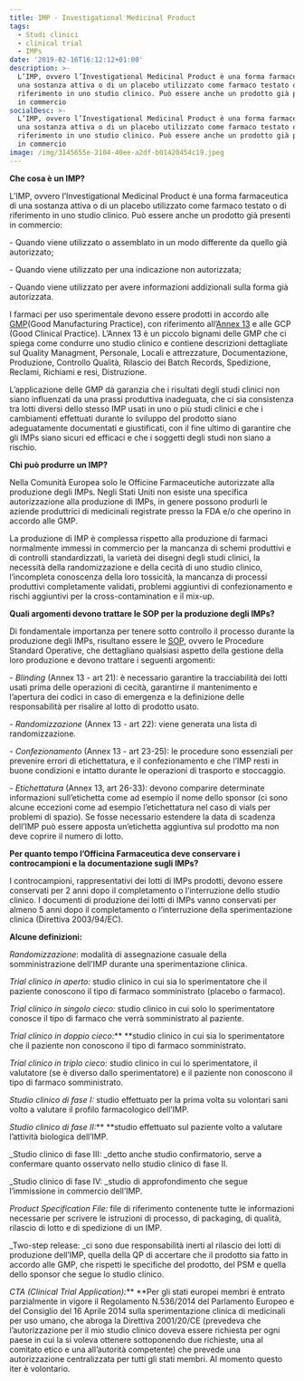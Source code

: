 ```yaml
---
title: IMP - Investigational Medicinal Product
tags:
  - Studi clinici
  - clinical trial
  - IMPs
date: '2019-02-16T16:12:12+01:00'
description: >-
  L’IMP, ovvero l’Investigational Medicinal Product è una forma farmaceutica di
  una sostanza attiva o di un placebo utilizzato come farmaco testato o di
  riferimento in uno studio clinico. Può essere anche un prodotto già presenti
  in commercio
socialDesc: >-
  L’IMP, ovvero l’Investigational Medicinal Product è una forma farmaceutica di
  una sostanza attiva o di un placebo utilizzato come farmaco testato o di
  riferimento in uno studio clinico. Può essere anche un prodotto già presenti
  in commercio
image: /img/3145655e-2104-40ee-a2df-b01420454c19.jpeg
---
```

**Che cosa è un IMP?**

L’IMP, ovvero l’Investigational Medicinal Product è una forma farmaceutica di una sostanza attiva o di un placebo utilizzato come farmaco testato o di riferimento in uno studio clinico. Può essere anche un prodotto già presenti in commercio:

\- Quando viene utilizzato o assemblato in un modo differente da quello già autorizzato;

\- Quando viene utilizzato per una indicazione non autorizzata;

\- Quando viene utilizzato per avere informazioni addizionali sulla forma già autorizzata.

I farmaci per uso sperimentale devono essere prodotti in accordo alle [GMP](https://ec.europa.eu/health/documents/eudralex/vol-4_en)(Good Manufacturing Practice), con riferimento all’[Annex 13](https://ec.europa.eu/health/sites/health/files/files/eudralex/vol-4/2009_06_annex13.pdf) e alle GCP (Good Clinical Practice). L’Annex 13 è un piccolo bignami delle GMP che ci spiega come condurre uno studio clinico e contiene descrizioni dettagliate sul Quality Managment, Personale, Locali e attrezzature, Documentazione, Produzione, Controllo Qualità, Rilascio dei Batch Records, Spedizione, Reclami, Richiami e resi, Distruzione.

L’applicazione delle GMP dà garanzia che i risultati degli studi clinici non siano influenzati da una prassi produttiva inadeguata, che ci sia consistenza tra lotti diversi dello stesso IMP usati in uno o più studi clinici e che i cambiamenti effettuati durante lo sviluppo del prodotto siano adeguatamente documentati e giustificati, con il fine ultimo di garantire che gli IMPs siano sicuri ed efficaci e che i soggetti degli studi non siano a rischio.

**Chi può produrre un IMP?**

Nella Comunità Europea solo le Officine Farmaceutiche autorizzate alla produzione degli IMPs. Negli Stati Uniti non esiste una specifica autorizzazione alla produzione di IMPs, in genere possono produrli le aziende produttrici di medicinali registrate presso la FDA e/o che operino in accordo alle GMP.

La produzione di IMP è complessa rispetto alla produzione di farmaci normalmente immessi in commercio per la mancanza di schemi produttivi e di controlli standardizzati, la varietà dei disegni degli studi clinici, la necessità della randomizzazione e della cecità di uno studio clinico, l’incompleta conoscenza della loro tossicità, la mancanza di processi produttivi completamente validati, problemi aggiuntivi di confezionamento e rischi aggiuntivi per la cross-contamination e il mix-up.

**Quali argomenti devono trattare le SOP per la produzione degli IMPs?**

Di fondamentale importanza per tenere sotto controllo il processo durante la produzione degli IMPs, risultano essere le [SOP](https://www.farmaceuticayounger.science/pharmacronimi/sop--standard-operating-procedure/), ovvero le Procedure Standard Operative, che dettagliano qualsiasi aspetto della gestione della loro produzione e devono trattare i seguenti argomenti:

\- _Blinding_ (Annex 13 - art 21): è necessario garantire la tracciabilità dei lotti usati prima delle operazioni di cecità, garantirne il mantenimento e l’apertura dei codici in caso di emergenza e la definizione delle responsabilità per risalire al lotto di prodotto usato.

\- _Randomizzazione_ (Annex 13 - art 22): viene generata una lista di randomizzazione.

\- _Confezionamento_ (Annex 13 - art 23-25): le procedure sono essenziali per prevenire errori di etichettatura, e il confezionamento e che l’IMP resti in buone condizioni e intatto durante le operazioni di trasporto e stoccaggio.

\- _Etichettatura_ (Annex 13, art 26-33): devono comparire determinate informazioni sull’etichetta come ad esempio il nome dello sponsor (ci sono alcune eccezioni come ad esempio l’etichettatura nel caso di vials per problemi di spazio). Se fosse necessario estendere la data di scadenza dell’IMP può essere apposta un’etichetta aggiuntiva sul prodotto ma non deve coprire il numero di lotto. 

**Per quanto tempo l’Officina Farmaceutica deve conservare i controcampioni e la documentazione sugli IMPs?**

I controcampioni, rappresentativi dei lotti di IMPs prodotti, devono essere conservati per 2 anni dopo il completamento o l’interruzione dello studio clinico. I documenti di produzione dei lotti di IMPs vanno conservati per almeno 5 anni dopo il completamento o l’interruzione della sperimentazione clinica (Direttiva 2003/94/EC).

**Alcune definizioni:**

_Randomizzazione_: modalità di assegnazione casuale della somministrazione dell’IMP durante una sperimentazione clinica.

_Trial clinico in aperto:_ studio clinico in cui sia lo sperimentatore che il paziente conoscono il tipo di farmaco somministrato (placebo o farmaco).

_Trial clinico in singolo cieco:_ studio clinico in cui solo lo sperimentatore conosce il tipo di farmaco che verrà somministrato al paziente.

_Trial clinico in doppio cieco:_** **studio clinico in cui sia lo sperimentatore che il paziente non conoscono il tipo di farmaco somministrato.

_Trial clinico in triplo cieco:_ studio clinico in cui lo sperimentatore, il valutatore (se è diverso dallo sperimentatore) e il paziente non conoscono il tipo di farmaco somministrato.

_Studio clinico di fase I:_ studio effettuato per la prima volta su volontari sani volto a valutare il profilo farmacologico dell’IMP.

_Studio clinico di fase II:_** **studio effettuato sul paziente volto a valutare l’attività biologica dell’IMP.

_Studio clinico di fase III: _detto anche studio confirmatorio, serve a confermare quanto osservato nello studio clinico di fase II.

_Studio clinico di fase IV: _studio di approfondimento che segue l’immissione in commercio dell’IMP.

_Product Specification File:_ file di riferimento contenente tutte le informazioni necessarie per scrivere le istruzioni di processo, di packaging, di qualità, rilascio di lotto e di spedizione di un IMP.

_Two-step release: _ci sono due responsabilità inerti al rilascio dei lotti di produzione dell’IMP, quella della QP di accertare che il prodotto sia fatto in accordo alle GMP, che rispetti le specifiche del prodotto, del PSM e quella dello sponsor che segue lo studio clinico.

_CTA (Clinical Trial Application):_** **Per gli stati europei membri è entrato parzialmente in vigore il Regolamento N.536/2014 del Parlamento Europeo e del Consiglio del 16 Aprile 2014 sulla sperimentazione clinica di medicinali per uso umano, che abroga la Direttiva 2001/20/CE (prevedeva che l’autorizzazione per il mio studio clinico doveva essere richiesta per ogni paese in cui la si voleva ottenere sottoponendo due richieste, una al comitato etico e una all’autorità competente) che prevede una autorizzazione centralizzata per tutti gli stati membri. Al momento questo iter è volontario.
